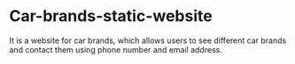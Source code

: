 # Car-brands-static-website
 It is a website for car brands, which allows users to see different car brands and contact them using phone number and email address.
